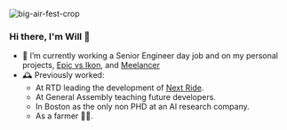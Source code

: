 <!--
**wmcb91/wmcb91** is a ✨ _special_ ✨ repository because its `README.md` (this file) appears on your GitHub profile.

Here are some ideas to get you started:


- 🌱 I’m currently learning 
- 👯 I’m looking to collaborate on ...
- 🤔 I’m looking for help with ...
- 💬 Ask me about ...
- 📫 How to reach me: ...
- 😄 Pronouns: ...
- ⚡ Fun fact: ...
-->

![big-air-fest-crop](https://user-images.githubusercontent.com/7145229/195369301-ad29f607-2ff8-4472-9818-98b77ee6d298.jpg)

### Hi there, I'm Will 👋

- 🏡 I’m currently working a Senior Engineer day job and on my personal projects, [Epic vs Ikon](https://epicorikon.com), and [Meelancer](https://meelancer.io)
- 🕰️ Previously worked:
  - At RTD leading the development of [Next Ride](https://app.rtd-denver.com/).
  - At General Assembly teaching future developers.
  - In Boston as the only non PHD at an AI research company.
  - As a farmer 🧑‍🌾.
